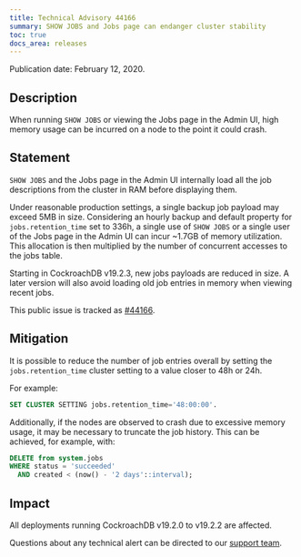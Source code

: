 ```yaml
---
title: Technical Advisory 44166
summary: SHOW JOBS and Jobs page can endanger cluster stability
toc: true
docs_area: releases 
---
```


Publication date: February 12, 2020.

## Description

When running `SHOW JOBS` or viewing the Jobs page in the Admin UI,
high memory usage can be incurred on a node to the point it
could crash.

## Statement

`SHOW JOBS` and the Jobs page in the Admin UI internally load all the
job descriptions from the cluster in RAM before displaying them.

Under reasonable production settings, a single backup job payload may
exceed 5MB in size. Considering an hourly backup and default property
for `jobs.retention_time` set to 336h, a single use of `SHOW JOBS` or a
single user of the Jobs page in the Admin UI can incur ~1.7GB of
memory utilization. This allocation is then multiplied by the number
of concurrent accesses to the jobs table.

Starting in CockroachDB v19.2.3, new jobs payloads are reduced in
size. A later version will also avoid loading old job entries in
memory when viewing recent jobs.

This public issue is tracked as [#44166](https://github.com/cockroachdb/cockroach/issues/44166).


## Mitigation

It is possible to reduce the number of job entries overall by setting
the `jobs.retention_time` cluster setting to a value closer to 48h or
24h.

For example:

~~~sql
SET CLUSTER SETTING jobs.retention_time='48:00:00'.
~~~

Additionally, if the nodes are observed to crash due to excessive
memory usage, it may be necessary to truncate the job history. This
can be achieved, for example, with:

~~~sql
DELETE from system.jobs
WHERE status = 'succeeded'
  AND created < (now() - '2 days'::interval);
~~~

## Impact

All deployments running CockroachDB v19.2.0 to v19.2.2 are affected.

Questions about any technical alert can be directed to our [support
team](https://support.cockroachlabs.com/).
